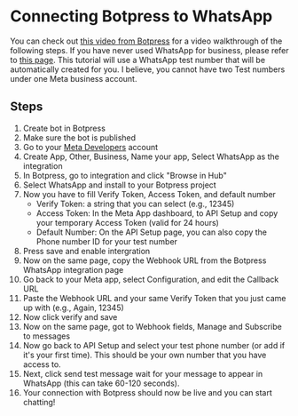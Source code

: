 # Connecting Botpress to WhatsApp

You can check out [this video from Botpress](https://www.youtube.com/watch?v=LQd1iGJLj58&) for a video walkthrough of the following steps. If you have never used WhatsApp for business, please refer to [this page](<(https://developers.facebook.com/docs/whatsapp/cloud-api/get-started)>). This tutorial will use a WhatsApp test number that will be automatically created for you. I believe, you cannot have two Test numbers under one Meta business account.

## Steps

1. Create bot in Botpress
2. Make sure the bot is published
3. Go to your [Meta Developers](https://developers.facebook.com/apps/) account
4. Create App, Other, Business, Name your app, Select WhatsApp as the integration
5. In Botpress, go to integration and click "Browse in Hub"
6. Select WhatsApp and install to your Botpress project
7. Now you have to fill Verify Token, Access Token, and default number
   - Verify Token: a string that you can select (e.g., 12345)
   - Access Token: In the Meta App dashboard, to API Setup and copy your temporary Access Token (valid for 24 hours)
   - Default Number: On the API Setup page, you can also copy the Phone number ID for your test number
8. Press save and enable intergration
9. Now on the same page, copy the Webhook URL from the Botpress WhatsApp integration page
10. Go back to your Meta app, select Configuration, and edit the Callback URL
11. Paste the Webhook URL and your same Verify Token that you just came up with (e.g., Again, 12345)
12. Now click verify and save
13. Now on the same page, got to Webhook fields, Manage and Subscribe to messages
14. Now go back to API Setup and select your test phone number (or add if it's your first time). This should be your own number that you have access to.
15. Next, click send test message wait for your message to appear in WhatsApp (this can take 60-120 seconds).
16. Your connection with Botpress should now be live and you can start chatting!
